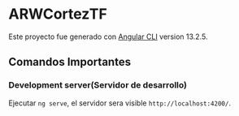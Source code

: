 # ARWCortezTF

Este proyecto fue generado con [Angular CLI](https://github.com/angular/angular-cli) version 13.2.5.

## Comandos Importantes

### Development server(Servidor de desarrollo)

Ejecutar `ng serve`, el servidor sera visible  `http://localhost:4200/`.
